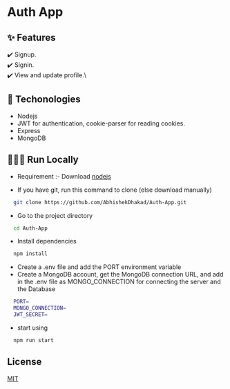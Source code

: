 # Auth App

## ✨ Features
✔️ Signup.\
✔️ Signin.\
✔️ View and update profile.\

## 🚀 Techonologies
- Nodejs
- JWT for authentication, cookie-parser for reading cookies.
- Express
- MongoDB


## 👨🏻‍💻 Run Locally

- Requirement :- Download [nodejs](https://nodejs.org/en/download)

- If you have git, run this command to clone (else download manually)

```bash
  git clone https://github.com/AbhishekDhakad/Auth-App.git
```
- Go to the project directory

```bash
  cd Auth-App
```

- Install dependencies

```bash
  npm install
```
- Create a .env file and add the PORT environment variable
- Create a MongoDB account, get the MongoDB connection URL, and add in the .env file as MONGO_CONNECTION for connecting the server and the Database

```bash
  PORT=
  MONGO_CONNECTION=
  JWT_SECRET=
```
  
- start using

```bash
  npm run start
```


## License
[MIT](https://choosealicense.com/licenses/mit/)

